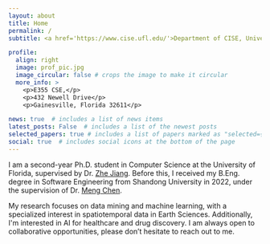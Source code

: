 ```yaml
---
layout: about
title: Home
permalink: /
subtitle: <a href='https://www.cise.ufl.edu/'>Department of CISE, University of Florida</a>

profile:
  align: right
  image: prof_pic.jpg
  image_circular: false # crops the image to make it circular
  more_info: >
    <p>E355 CSE,</p>
    <p>432 Newell Drive</p>
    <p>Gainesville, Florida 32611</p>

news: true  # includes a list of news items
latest_posts: False  # includes a list of the newest posts
selected_papers: true # includes a list of papers marked as "selected={true}"
social: true  # includes social icons at the bottom of the page
---
```


I am a second-year Ph.D. student in Computer Science at the University of Florida, supervised by Dr. [Zhe Jiang](https://www.jiangteam.org/). Before this, I received my B.Eng. degree in Software Engineering from Shandong University in 2022, under the supervision of Dr. [Meng Chen](https://faculty.sdu.edu.cn/chenmeng2). 

My research focuses on data mining and machine learning, with a specialized interest in spatiotemporal data in Earth Sciences. Additionally, I'm interested in AI for healthcare and drug discovery. I am always open to collaborative opportunities, please don’t hesitate to reach out to me.